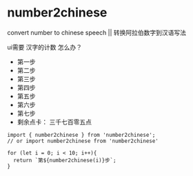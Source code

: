 # number2chinese
convert number to chinese speech || 转换阿拉伯数字到汉语写法

ui需要 汉字的计数 怎么办？

* 第一步
* 第二步
* 第三步
* 第四步
* 第五步
* 第六步
* 第七步
* 剩余点卡： 三千七百零五点

```
import { number2chinese } from 'number2chinese';
// or import number2chinese from 'number2chinese'

for (let i = 0; i < 10; i++){
  return `第${number2chinese(i)}步`;
}
```